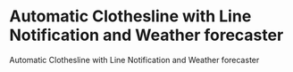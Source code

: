 # Automatic Clothesline with Line Notification and Weather forecaster
Automatic Clothesline with Line Notification and Weather forecaster
